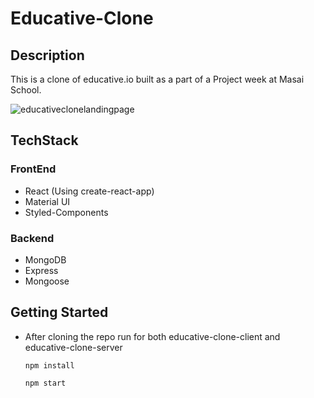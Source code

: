 # Educative-Clone

## Description

This is a clone of educative.io built as a part of a Project week at Masai School. 


![educativeclonelandingpage](https://user-images.githubusercontent.com/85482640/161571651-35ab8e4e-dc57-4834-bafc-9485766f5b8a.png)

## TechStack
### FrontEnd
- React (Using create-react-app)
- Material UI
- Styled-Components

### Backend
- MongoDB
- Express
- Mongoose


## Getting Started
- After cloning the repo run for both educative-clone-client and educative-clone-server

  `npm install`
  
  `npm start`
  
